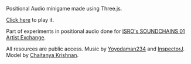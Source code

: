 Positional Audio minigame made using Three.js. 

[Click here](https://3dsound.theisro.org/Encounter/encounter.html) to play it. 

Part of experiments in positional audio done for [ISRO's SOUNDCHAINS 01 Artist Exchange](https://www.theisro.org/soundchains).

All resources are public access. Music by [Yoyodaman234](https://freesound.org/people/Yoyodaman234/sounds/335891/) and [InspectorJ](https://freesound.org/people/InspectorJ/sounds/469312/). Model by [Chaitanya Krishnan](https://sketchfab.com/3d-models/daily-doodle-horned-creature-649f13fb643b41e6b6db86b73cbaf388).
